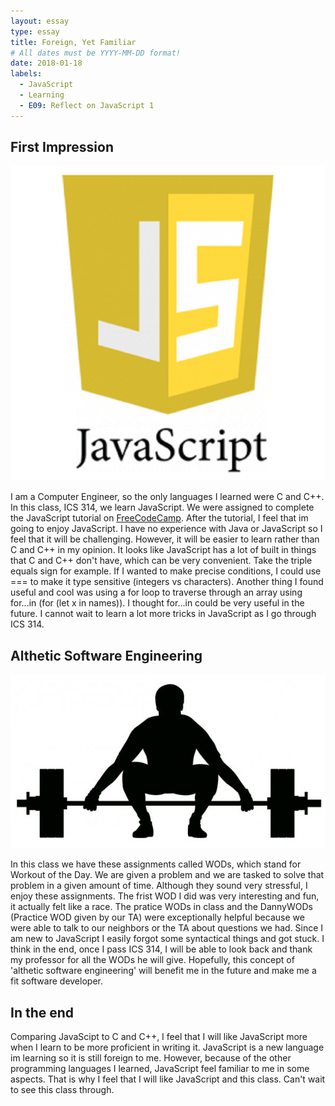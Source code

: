 ```yaml
---
layout: essay
type: essay
title: Foreign, Yet Familiar
# All dates must be YYYY-MM-DD format!
date: 2018-01-18
labels:
  - JavaScript
  - Learning
  - E09: Reflect on JavaScript 1
---
```


## First Impression

<img class="ui small left circular floated image" src="../images/javascript_logo.png">

I am a Computer Engineer, so the only languages I learned were C and C++. In this class, ICS 314, we learn JavaScript. We were assigned to complete the JavaScript tutorial on <a href="https://www.freecodecamp.org/map#nested-collapseBasicJavaScript"></i>FreeCodeCamp</a>. After the tutorial, I feel that im going to enjoy JavaScript. I have no experience with Java or JavaScript so I feel that it will be challenging. However, it will be easier to learn rather than C and C++ in my opinion. It looks like JavaScript has a lot of built in things that C and C++ don't have, which can be very convenient. Take the triple equals sign for example. If I wanted to make precise conditions, I could use === to make it type sensitive (integers vs characters). Another thing I found useful and cool was using a for loop to traverse through an array using for...in (for (let x in names)). I thought for...in could be very useful in the future. I cannot wait to learn a lot more tricks in JavaScript as I go through ICS 314.



## Althetic Software Engineering

<img class="ui small right circular floated image" src="../images/olympicweightlifting.jpg">

In this class we have these assignments called WODs, which stand for Workout of the Day. We are given a problem and we are tasked to solve that problem in a given amount of time. Although they sound very stressful, I enjoy these assignments. The frist WOD I did was very interesting and fun, it actually felt like a race. The pratice WODs in class and the DannyWODs (Practice WOD given by our TA) were exceptionally helpful because we were able to talk to our neighbors or the TA about questions we had. Since I am new to JavaScript I easily forgot some syntactical things and got stuck. I think in the end, once I pass ICS 314, I will be able to look back and thank my professor for all the WODs he will give. Hopefully, this concept of 'althetic software engineering' will benefit me in the future and make me a fit software developer.

## In the end
Comparing JavaScipt to C and C++, I feel that I will like JavaScript more when I learn to be more proficient in writing it. JavaScript is a new language im learning so it is still foreign to me. However, because of the other programming languages I learned, JavaScript feel familiar to me in some aspects. That is why I feel that I will like JavaScript and this class. Can't wait to see this class through.


